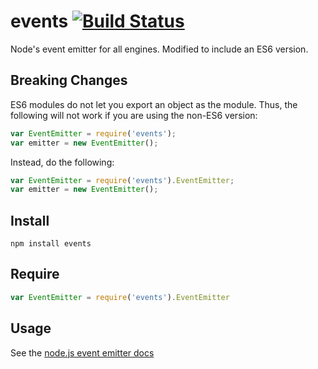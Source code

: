 # events [![Build Status](https://travis-ci.org/Gozala/events.png?branch=master)](https://travis-ci.org/Gozala/events)

Node's event emitter for all engines. Modified to include an ES6 version.

## Breaking Changes ##

ES6 modules do not let you export an object as the module. Thus,
the following will not work if you are using the non-ES6 version:

```javascript
var EventEmitter = require('events');
var emitter = new EventEmitter();
```

Instead, do the following:

```javascript
var EventEmitter = require('events').EventEmitter;
var emitter = new EventEmitter();
```

## Install ##

```
npm install events
```

## Require ##

```javascript
var EventEmitter = require('events').EventEmitter
```

## Usage ##

See the [node.js event emitter docs](http://nodejs.org/api/events.html)
